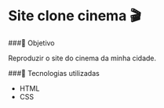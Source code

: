 # Site clone cinema 🎬

###📌 Objetivo

Reproduzir o site do cinema da minha cidade.

###📌 Tecnologias utilizadas

- HTML
- CSS


